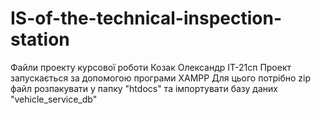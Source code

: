 # IS-of-the-technical-inspection-station
Файли проекту курсової роботи Козак Олександр ІТ-21сп
Проект запускається за допомогою програми XAMPP
Для цього потрібно zip файл розпакувати у папку "htdocs" та імпортувати базу даних "vehicle_service_db"
